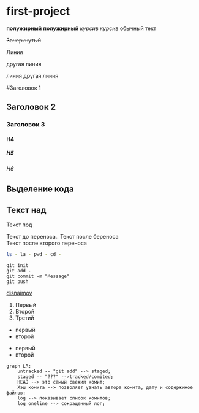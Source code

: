 # first-project

__полужирный__ **полужирный**  _курсив_ *курсив* обычный тект

~~Зачеркнутый~~

Линия

другая линия

линия
другая линия

#Заголовок 1
## Заголовок 2
### Заголовок 3
#### H4
##### H5
###### H6

## Выделение кода

Текст над
---
Текст под

Текст до переноса.. Текст после береноса <br> Текст после второго переноса



```bash
ls - la - pwd - cd - 
```
```git
git init
git add .
git commit -m "Message"
git push
```

[disnaimov](https://github.com/disnaimov)

1. Первый
2. Второй
3. Третий

* первый
* второй

- первый 
- второй




```mermaid
graph LR;
    untracked -- "git add" --> staged;
    staged -- "???" -->tracked/comited;
    HEAD --> это самый свежий комит;
    Хэш комита --> позволяет узнать автора комита, дату и содержимое файлов;
    log --> показывает список комитов;
    log oneline --> сокращенный лог;
```

